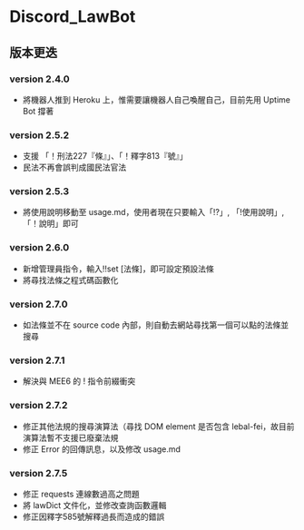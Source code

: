 # Discord_LawBot

## 版本更迭
### version 2.4.0
* 將機器人推到 Heroku 上，惟需要讓機器人自己喚醒自己，目前先用 Uptime Bot 撐著

### version 2.5.2
* 支援 「！刑法227『條』」、「！釋字813『號』」
* 民法不再會誤判成國民法官法

### version 2.5.3
* 將使用說明移動至 usage.md，使用者現在只要輸入「!?」, 「!使用說明」,「！說明」即可

### version 2.6.0
* 新增管理員指令，輸入!!set [法條]，即可設定預設法條
* 將尋找法條之程式碼函數化

### version 2.7.0
* 如法條並不在 source code 內部，則自動去網站尋找第一個可以點的法條並搜尋

### version 2.7.1
* 解決與 MEE6 的 ! 指令前綴衝突

### version 2.7.2
* 修正其他法規的搜尋演算法（尋找 DOM element 是否包含 lebal-fei，故目前演算法暫不支援已廢棄法規
* 修正 Error 的回傳訊息，以及修改 usage.md

### version 2.7.5
* 修正 requests 連線數過高之問題
* 將 lawDict 文件化，並修改查詢函數邏輯
* 修正因釋字585號解釋過長而造成的錯誤
